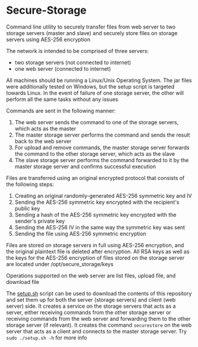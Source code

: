 # Secure-Storage
Command line utility to securely transfer files from web server to two storage servers (master and slave) and securely store files on storage servers using AES-256 encryption  

The network is intended to be comprised of three servers:
- two storage servers (not connected to internet)
- one web server (connected to internet)  

All machines should be running a Linux/Unix Operating System. The jar files were additionally tested on Windows, but the setup script is targeted towards Linux.
In the event of failure of one storage server, the other will perform all the same tasks without any issues  

Commands are sent in the following manner:
1. The web server sends the command to one of the storage servers, which acts as the master
2. The master storage server performs the command and sends the result back to the web server
3. For upload and remove commands, the master storage server forwards the command to the other storage server, which acts as the slave
4. The slave storage server performs the command forwarded to it by the master storage server and confirms successful execution  

Files are transferred using an original encrypted protocol that consists of the following steps:
1. Creating an original randomly-generated AES-256 symmetric key and IV
2. Sending the AES-256 symmetric key encrypted with the recipient's public key
3. Sending a hash of the AES-256 symmetric key encrypted with the sender's private key
4. Sending the AES-256 IV in the same way the symmetric key was sent
5. Sending the file using AES-256 symmetric encryption  

Files are stored on storage servers in full using AES-256 encryption, and the original plaintext file is deleted after encryption.
All RSA keys as well as the keys for the AES-256 encryption of files stored on the storage server are located under /opt/secure_storage/keys  

Operations supported on the web server are list files, upload file, and download file  

The [setup.sh](/setup.sh) script can be used to download the contents of this repository and set them up for both the server (storage servers) and client (web server) side.
It creates a service on the storage servers that acts as a server, either receiving commands from the other storage server or receiving commands from the web server and forwarding them to the other storage server (if relevant).
It creates the command ```securestore``` on the web server that acts as a client and connects to the master storage server.
Try ```sudo ./setup.sh -h``` for more info
